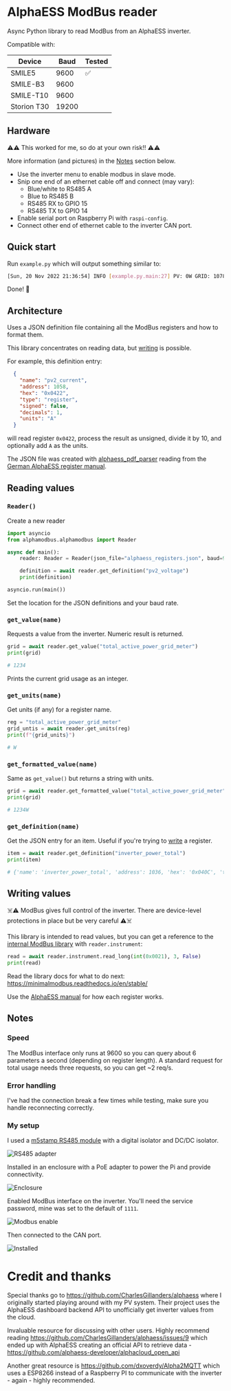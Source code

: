 # AlphaESS ModBus reader

Async Python library to read ModBus from an AlphaESS inverter.

Compatible with:

| **Device**  | **Baud** | **Tested** |
|-------------|----------|------------|
| SMILE5      | 9600     | ✅          |
| SMILE-B3    | 9600     |            |
| SMILE-T10   | 9600     |            |
| Storion T30 | 19200    |            |

## Hardware

⚠️⚠️ This worked for me, so do at your own risk!! ⚠️⚠️

More information (and pictures) in the [Notes](#my-setup) section below.

- Use the inverter menu to enable modbus in slave mode.
- Snip one end of an ethernet cable off and connect (may vary):
    - Blue/white to RS485 A
    - Blue to RS485 B    
    - RS485 RX to GPIO 15
    - RS485 TX to GPIO 14
- Enable serial port on Raspberry Pi with `raspi-config`.
- Connect other end of ethernet cable to the inverter CAN port.

## Quick start

Run `example.py` which will output something similar to:

``` bash
[Sun, 20 Nov 2022 21:36:54] INFO [example.py.main:27] PV: 0W GRID: 1078W USE: 1078W Battery: 0W
```

Done! 🎉

## Architecture

Uses a JSON definition file containing all the ModBus registers and how to format them.

This library concentrates on reading data, but [writing](#writing-values) is possible.

For example, this definition entry:

``` json
  {
    "name": "pv2_current",
    "address": 1058,
    "hex": "0x0422",
    "type": "register",
    "signed": false,
    "decimals": 1,
    "units": "A"
  }
```

will read register `0x0422`, process the result as unsigned, divide it by 10, and optionally add `A` as the units.

The JSON file was created with [alphaess_pdf_parser](https://github.com/SorX14/alphaess_pdf_parser) reading from the [German AlphaESS register manual](https://www.alpha-ess.de/images/downloads/handbuecher/AlphaESS-Handbuch_SMILET30_ModBus_RTU_V123-DE.pdf).

## Reading values

### `Reader()`

Create a new reader

``` python
import asyncio
from alphamodbus.alphamodbus import Reader

async def main():
    reader: Reader = Reader(json_file="alphaess_registers.json", baud=9600)

    definition = await reader.get_definition("pv2_voltage")
    print(definition)

asyncio.run(main())
```

Set the location for the JSON definitions and your baud rate.

### `get_value(name)`

Requests a value from the inverter. Numeric result is returned.

``` python
grid = await reader.get_value("total_active_power_grid_meter")
print(grid)

# 1234
```

Prints the current grid usage as an integer.

### `get_units(name)`

Get units (if any) for a register name.

``` python
reg = "total_active_power_grid_meter"
grid_untis = await reader.get_units(reg)
print(f"{grid_units}")

# W
```

### `get_formatted_value(name)`

Same as `get_value()` but returns a string with units.

``` python
grid = await reader.get_formatted_value("total_active_power_grid_meter")
print(grid)

# 1234W
```

### `get_definition(name)`

Get the JSON entry for an item. Useful if you're trying to [write](#writing-values) a register.

``` python
item = await reader.get_definition("inverter_power_total")
print(item)

# {'name': 'inverter_power_total', 'address': 1036, 'hex': '0x040C', 'type': 'long', 'signed': True, 'decimals': 0, 'units': 'W'}
```

## Writing values

☠️⚠️ ModBus gives full control of the inverter. There are device-level protections in place but be very careful ⚠️☠️

This library is intended to read values, but you can get a reference to the  [internal ModBus library](https://pypi.org/project/AsyncioMinimalModbus/) with `reader.instrument`:

``` python
read = await reader.instrument.read_long(int(0x0021), 3, False)
print(read)
```

Read the library docs for what to do next: https://minimalmodbus.readthedocs.io/en/stable/

Use the [AlphaESS manual](https://www.alpha-ess.de/images/downloads/handbuecher/AlphaESS-Handbuch_SMILET30_ModBus_RTU_V123-DE.pdf) for how each register works.

## Notes

### Speed

The ModBus interface only runs at 9600 so you can query about 6 parameters a second (depending on register length). A standard request for total usage needs three requests, so you can get ~2 req/s.

### Error handling

I've had the connection break a few times while testing, make sure you handle reconnecting correctly.

### My setup

I used a [m5stamp RS485 module](https://shop.m5stack.com/products/m5stamp-rs485-module) with a digital isolator and DC/DC isolator.

![RS485 adapter](./docs/rs485_adapter.png)

Installed in an enclosure with a PoE adapter to power the Pi and provide connectivity.

![Enclosure](./docs/enclosure.png)

Enabled ModBus interface on the inverter. You'll need the service password, mine was set to the default of `1111`.

![Modbus enable](./docs/modbus_enable.png)

Then connected to the CAN port.

![Installed](./docs/installed.png)

# Credit and thanks

Special thanks go to https://github.com/CharlesGillanders/alphaess where I originally started
playing around with my PV system. Their project uses the AlphaESS dashboard backend API to unofficially get inverter values from the cloud.

Invaluable resource for discussing with other users. Highly
recommend reading https://github.com/CharlesGillanders/alphaess/issues/9 which ended up with
AlphaESS creating an official API to retrieve data - https://github.com/alphaess-developer/alphacloud_open_api

Another great resource is https://github.com/dxoverdy/Alpha2MQTT which uses a ESP8266 instead
of a Raspberry PI to communicate with the inverter - again - highly recommended.